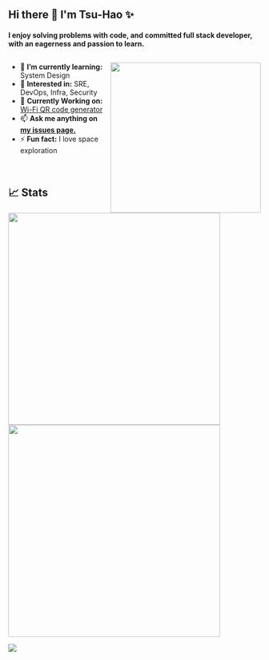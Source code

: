 ## Hi there 👋 I'm Tsu-Hao ✨

#### I enjoy solving problems with code, and committed full stack developer, with an eagerness and passion to learn. 

##

<img align="right" src="https://user-images.githubusercontent.com/96331813/160326423-98f24494-b1ed-4e13-80f6-357ecb89d918.gif" width="300" />

<p align="left">
  <ul>
    <li>📕 <strong>I’m currently learning: </strong>System Design</li>
    <li>🧐 <strong>Interested in:</strong> SRE, DevOps, Infra, Security</li>
    <li>🔧 <strong>Currently Working on:</strong> <a href="https://github.com/Tsu-HaoLiu/WiFi-QRcode">Wi-Fi QR code generator</a></li>
    <li>📫 <strong>Ask me anything on <a href="https://github.com/Tsu-HaoLiu/Tsu-HaoLiu/issues">my issues page.</a></strong></li>
    <li>⚡ <strong>Fun fact:</strong> I love space exploration</li>
  </ul>
</p>
<br>

## 📈 Stats

<img src="https://github-readme-streak-stats.herokuapp.com?user=Tsu-HaoLiu&theme=gotham&hide_border=true&date_format=M%20j%5B%2C%20Y%5D" width="423" /><img src="https://github-readme-stats.vercel.app/api?username=Tsu-HaoLiu&show_icons=true&hide_border=true&theme=gotham" width="423" />

![](https://komarev.com/ghpvc/?username=Tsu-HaoLiu)

<!--
**Tsu-HaoLiu/Tsu-HaoLiu** is a ✨ _special_ ✨ repository because its `README.md` (this file) appears on your GitHub profile.

Here are some ideas to get you started:

- 🔭 I’m currently working on ...
- 🌱 I’m currently learning ...
- 👯 I’m looking to collaborate on ...
- 🤔 I’m looking for help with ...
- 💬 Ask me about ...

- 📫 How to reach me: ...
- 😄 Pronouns: ...
- ⚡ Fun fact: ...
https://github.com/badges/shields/blob/master/doc/logos.md
-->
